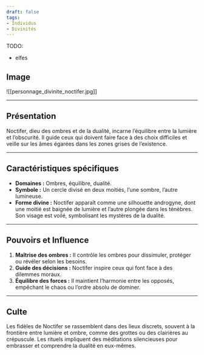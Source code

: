 ```yaml
---
draft: false
tags:
- Individus
- Divinités
---
```


TODO:
- elfes

## Image

![[personnage_divinite_noctifer.jpg]]

___

## **Présentation**
Noctifer, dieu des ombres et de la dualité, incarne l’équilibre entre la lumière et l’obscurité. Il guide ceux qui doivent faire face à des choix difficiles et veille sur les âmes égarées dans les zones grises de l’existence.

---

## **Caractéristiques spécifiques**
- **Domaines :** Ombres, équilibre, dualité.  
- **Symbole :** Un cercle divisé en deux moitiés, l’une sombre, l’autre lumineuse.  
- **Forme divine :** Noctifer apparaît comme une silhouette androgyne, dont une moitié est baignée de lumière et l’autre plongée dans les ténèbres. Son visage est voilé, symbolisant les mystères de la dualité.

---

## **Pouvoirs et Influence**
1. **Maîtrise des ombres :** Il contrôle les ombres pour dissimuler, protéger ou révéler selon les besoins.  
2. **Guide des décisions :** Noctifer inspire ceux qui font face à des dilemmes moraux.  
3. **Équilibre des forces :** Il maintient l’harmonie entre les opposés, empêchant le chaos ou l’ordre absolu de dominer.

---

## **Culte**
Les fidèles de Noctifer se rassemblent dans des lieux discrets, souvent à la frontière entre lumière et ombre, comme des grottes ou des clairières au crépuscule. Les rituels impliquent des méditations silencieuses pour embrasser et comprendre la dualité en eux-mêmes.